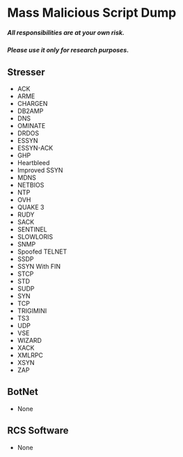 # Mass Malicious Script Dump
##### All responsibilities are at your own risk.
##### Please use it only for research purposes.
## Stresser
  - ACK
  - ARME
  - CHARGEN
  - DB2AMP
  - DNS
  - OMINATE
  - DRDOS
  - ESSYN
  - ESSYN-ACK
  - GHP
  - Heartbleed
  - Improved SSYN
  - MDNS
  - NETBIOS
  - NTP
  - OVH
  - QUAKE 3
  - RUDY
  - SACK
  - SENTINEL
  - SLOWLORIS
  - SNMP
  - Spoofed TELNET
  - SSDP
  - SSYN With FIN
  - STCP
  - STD
  - SUDP
  - SYN
  - TCP
  - TRIGIMINI
  - TS3
  - UDP
  - VSE
  - WIZARD
  - XACK
  - XMLRPC
  - XSYN
  - ZAP

## BotNet
- None
## RCS Software
- None
